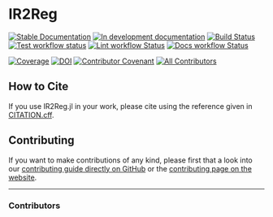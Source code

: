 # IR2Reg

[![Stable Documentation](https://img.shields.io/badge/docs-stable-blue.svg)](https://nathanemac.github.io/IR2Reg.jl/stable)
[![In development documentation](https://img.shields.io/badge/docs-dev-blue.svg)](https://nathanemac.github.io/IR2Reg.jl/dev)
[![Build Status](https://github.com/nathanemac/IR2Reg.jl/workflows/Test/badge.svg)](https://github.com/nathanemac/IR2Reg.jl/actions)
[![Test workflow status](https://github.com/nathanemac/IR2Reg.jl/actions/workflows/Test.yml/badge.svg?branch=main)](https://github.com/nathanemac/IR2Reg.jl/actions/workflows/Test.yml?query=branch%3Amain)
[![Lint workflow Status](https://github.com/nathanemac/IR2Reg.jl/actions/workflows/Lint.yml/badge.svg?branch=main)](https://github.com/nathanemac/IR2Reg.jl/actions/workflows/Lint.yml?query=branch%3Amain)
[![Docs workflow Status](https://github.com/nathanemac/IR2Reg.jl/actions/workflows/Docs.yml/badge.svg?branch=main)](https://github.com/nathanemac/IR2Reg.jl/actions/workflows/Docs.yml?query=branch%3Amain)

[![Coverage](https://codecov.io/gh/nathanemac/IR2Reg.jl/branch/main/graph/badge.svg)](https://codecov.io/gh/nathanemac/IR2Reg.jl)
[![DOI](https://zenodo.org/badge/DOI/FIXME)](https://doi.org/FIXME)
[![Contributor Covenant](https://img.shields.io/badge/Contributor%20Covenant-2.1-4baaaa.svg)](CODE_OF_CONDUCT.md)
[![All Contributors](https://img.shields.io/github/all-contributors/nathanemac/IR2Reg.jl?labelColor=5e1ec7&color=c0ffee&style=flat-square)](#contributors)

## How to Cite

If you use IR2Reg.jl in your work, please cite using the reference given in [CITATION.cff](https://github.com/nathanemac/IR2Reg.jl/blob/main/CITATION.cff).

## Contributing

If you want to make contributions of any kind, please first that a look into our [contributing guide directly on GitHub](docs/src/90-contributing.md) or the [contributing page on the website](https://nathanemac.github.io/IR2Reg.jl/dev/90-contributing/).

---

### Contributors

<!-- ALL-CONTRIBUTORS-LIST:START - Do not remove or modify this section -->
<!-- prettier-ignore-start -->
<!-- markdownlint-disable -->

<!-- markdownlint-restore -->
<!-- prettier-ignore-end -->

<!-- ALL-CONTRIBUTORS-LIST:END -->
